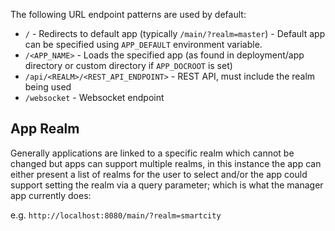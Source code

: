 The following URL endpoint patterns are used by default:

* `/` - Redirects to default app (typically `/main/?realm=master`) - Default app can be specified using `APP_DEFAULT` environment variable.
* `/<APP_NAME>` - Loads the specified app (as found in deployment/app directory or custom directory if `APP_DOCROOT` is set)
* `/api/<REALM>/<REST_API_ENDPOINT>` - REST API, must include the realm being used 
* `/websocket` - Websocket endpoint

## App Realm
Generally applications are linked to a specific realm which cannot be changed but apps can support multiple realms, in this instance the app can either present a list of realms for the user to select and/or the app could support setting the realm via a query parameter; which is what the manager app currently does:

e.g.  `http://localhost:8080/main/?realm=smartcity`